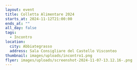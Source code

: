 ```yaml
---
layout: event
title: Colletta Alimentare 2024
starts_at: 2024-11-12T21:00:00
ends_at: ""
all_day: false
tags:
  - Incontro
location:
  city: Abbiategrasso
  address: Sala Consigliare del Castello Visconteo
thumbnail: images/uploads/incontro1.png
flyer: images/uploads/screenshot-2024-11-07-13.12.16-.png
---
```

